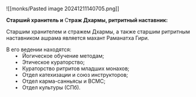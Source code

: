 ![[monks/Pasted image 20241211140705.png]]

**Старший хранитель и** С**траж Дхармы, ритритный наставник:**  
  
Старшим хранителем и стражем Дхармы, а также старшим ритритным наставником ашрама является махант Раманатха Гири.  
  
В его ведении находятся:  
      •   Йогическое обучение методам;  
      •   Этическое кураторство;  
      •   Кураторство ритритов младших монахов;  
      •   Отдел катехизации и союз инструкторов;  
      •   Отдел карма-санньясы и ВСМС;  
      •   Отдел культуры (СПб).
